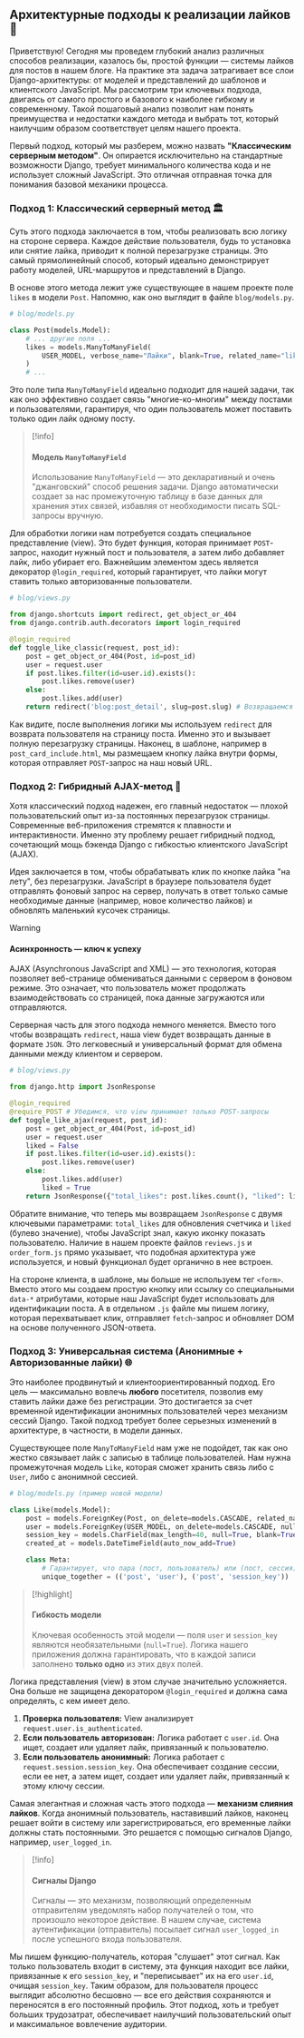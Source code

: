 ## Архитектурные подходы к реализации лайков 🧐

Приветствую! Сегодня мы проведем глубокий анализ различных способов реализации, казалось бы, простой функции — системы лайков для постов в нашем блоге. На практике эта задача затрагивает все слои Django-архитектуры: от моделей и представлений до шаблонов и клиентского JavaScript. Мы рассмотрим три ключевых подхода, двигаясь от самого простого и базового к наиболее гибкому и современному. Такой пошаговый анализ позволит нам понять преимущества и недостатки каждого метода и выбрать тот, который наилучшим образом соответствует целям нашего проекта.

Первый подход, который мы разберем, можно назвать **"Классическим серверным методом"**. Он опирается исключительно на стандартные возможности Django, требует минимального количества кода и не использует сложный JavaScript. Это отличная отправная точка для понимания базовой механики процесса.

### Подход 1: Классический серверный метод 🏛️

Суть этого подхода заключается в том, чтобы реализовать всю логику на стороне сервера. Каждое действие пользователя, будь то установка или снятие лайка, приводит к полной перезагрузке страницы. Это самый прямолинейный способ, который идеально демонстрирует работу моделей, URL-маршрутов и представлений в Django.

В основе этого метода лежит уже существующее в нашем проекте поле `likes` в модели `Post`. Напомню, как оно выглядит в файле `blog/models.py`.

```python
# blog/models.py

class Post(models.Model):
    # ... другие поля ...
    likes = models.ManyToManyField(
        USER_MODEL, verbose_name="Лайки", blank=True, related_name="liked_posts"
    )
    # ...
```

Это поле типа `ManyToManyField` идеально подходит для нашей задачи, так как оно эффективно создает связь "многие-ко-многим" между постами и пользователями, гарантируя, что один пользователь может поставить только один лайк одному посту.

>[!info]
>#### Модель `ManyToManyField`
>Использование `ManyToManyField` — это декларативный и очень "джанговский" способ решения задачи. Django автоматически создает за нас промежуточную таблицу в базе данных для хранения этих связей, избавляя от необходимости писать SQL-запросы вручную.

Для обработки логики нам потребуется создать специальное представление (view). Это будет функция, которая принимает `POST`-запрос, находит нужный пост и пользователя, а затем либо добавляет лайк, либо убирает его. Важнейшим элементом здесь является декоратор `@login_required`, который гарантирует, что лайки могут ставить только авторизованные пользователи.

```python
# blog/views.py

from django.shortcuts import redirect, get_object_or_404
from django.contrib.auth.decorators import login_required

@login_required
def toggle_like_classic(request, post_id):
    post = get_object_or_404(Post, id=post_id)
    user = request.user
    if post.likes.filter(id=user.id).exists():
        post.likes.remove(user)
    else:
        post.likes.add(user)
    return redirect('blog:post_detail', slug=post.slug) # Возвращаемся на страницу поста
```

Как видите, после выполнения логики мы используем `redirect` для возврата пользователя на страницу поста. Именно это и вызывает полную перезагрузку страницы. Наконец, в шаблоне, например в `post_card_include.html`, мы размещаем кнопку лайка внутри формы, которая отправляет `POST`-запрос на наш новый URL.

### Подход 2: Гибридный AJAX-метод 🚀

Хотя классический подход надежен, его главный недостаток — плохой пользовательский опыт из-за постоянных перезагрузок страницы. Современные веб-приложения стремятся к плавности и интерактивности. Именно эту проблему решает гибридный подход, сочетающий мощь бэкенда Django с гибкостью клиентского JavaScript (AJAX).

Идея заключается в том, чтобы обрабатывать клик по кнопке лайка "на лету", без перезагрузки. JavaScript в браузере пользователя будет отправлять фоновый запрос на сервер, получать в ответ только самые необходимые данные (например, новое количество лайков) и обновлять маленький кусочек страницы.

>[!warning]
>#### Асинхронность — ключ к успеху
>AJAX (Asynchronous JavaScript and XML) — это технология, которая позволяет веб-странице обмениваться данными с сервером в фоновом режиме. Это означает, что пользователь может продолжать взаимодействовать со страницей, пока данные загружаются или отправляются.

Серверная часть для этого подхода немного меняется. Вместо того чтобы возвращать `redirect`, наша view будет возвращать данные в формате `JSON`. Это легковесный и универсальный формат для обмена данными между клиентом и сервером.

```python
# blog/views.py

from django.http import JsonResponse

@login_required
@require_POST # Убедимся, что view принимает только POST-запросы
def toggle_like_ajax(request, post_id):
    post = get_object_or_404(Post, id=post_id)
    user = request.user
    liked = False
    if post.likes.filter(id=user.id).exists():
        post.likes.remove(user)
    else:
        post.likes.add(user)
        liked = True
    return JsonResponse({"total_likes": post.likes.count(), "liked": liked})
```

Обратите внимание, что теперь мы возвращаем `JsonResponse` с двумя ключевыми параметрами: `total_likes` для обновления счетчика и `liked` (булево значение), чтобы JavaScript знал, какую иконку показать пользователю. Наличие в нашем проекте файлов `reviews.js` и `order_form.js` прямо указывает, что подобная архитектура уже используется, и новый функционал будет органично в нее встроен.

На стороне клиента, в шаблоне, мы больше не используем тег `<form>`. Вместо этого мы создаем простую кнопку или ссылку со специальными `data-*` атрибутами, которые наш JavaScript будет использовать для идентификации поста. А в отдельном `.js` файле мы пишем логику, которая перехватывает клик, отправляет `fetch`-запрос и обновляет DOM на основе полученного JSON-ответа.

### Подход 3: Универсальная система (Анонимные + Авторизованные лайки) 🌐

Это наиболее продвинутый и клиентоориентированный подход. Его цель — максимально вовлечь **любого** посетителя, позволив ему ставить лайки даже без регистрации. Это достигается за счет временной идентификации анонимных пользователей через механизм сессий Django. Такой подход требует более серьезных изменений в архитектуре, в частности, в модели данных.

Существующее поле `ManyToManyField` нам уже не подойдет, так как оно жестко связывает лайк с записью в таблице пользователей. Нам нужна промежуточная модель `Like`, которая сможет хранить связь либо с `User`, либо с анонимной сессией.

```python
# blog/models.py (пример новой модели)

class Like(models.Model):
    post = models.ForeignKey(Post, on_delete=models.CASCADE, related_name='post_likes')
    user = models.ForeignKey(USER_MODEL, on_delete=models.CASCADE, null=True, blank=True, related_name='user_likes')
    session_key = models.CharField(max_length=40, null=True, blank=True)
    created_at = models.DateTimeField(auto_now_add=True)

    class Meta:
        # Гарантирует, что пара (пост, пользователь) или (пост, сессия) уникальна
        unique_together = (('post', 'user'), ('post', 'session_key'))
```

>[!highlight]
>#### Гибкость модели
>Ключевая особенность этой модели — поля `user` и `session_key` являются необязательными (`null=True`). Логика нашего приложения должна гарантировать, что в каждой записи заполнено **только одно** из этих двух полей.

Логика представления (view) в этом случае значительно усложняется. Она больше не защищена декоратором `@login_required` и должна сама определять, с кем имеет дело.

1.  **Проверка пользователя:** View анализирует `request.user.is_authenticated`.
2.  **Если пользователь авторизован:** Логика работает с `user.id`. Она ищет, создает или удаляет лайк, привязанный к пользователю.
3.  **Если пользователь анонимный:** Логика работает с `request.session.session_key`. Она обеспечивает создание сессии, если ее нет, а затем ищет, создает или удаляет лайк, привязанный к этому ключу сессии.

Самая элегантная и сложная часть этого подхода — **механизм слияния лайков**. Когда анонимный пользователь, наставивший лайков, наконец решает войти в систему или зарегистрироваться, его временные лайки должны стать постоянными. Это решается с помощью сигналов Django, например, `user_logged_in`.

>[!info]
>#### Сигналы Django
>Сигналы — это механизм, позволяющий определенным отправителям уведомлять набор получателей о том, что произошло некоторое действие. В нашем случае, система аутентификации (отправитель) посылает сигнал `user_logged_in` после успешного входа пользователя.

Мы пишем функцию-получатель, которая "слушает" этот сигнал. Как только пользователь входит в систему, эта функция находит все лайки, привязанные к его `session_key`, и "переписывает" их на его `user.id`, очищая `session_key`. Таким образом, для пользователя процесс выглядит абсолютно бесшовно — все его действия сохраняются и переносятся в его постоянный профиль. Этот подход, хоть и требует больших трудозатрат, обеспечивает наилучший пользовательский опыт и максимальное вовлечение аудитории.
